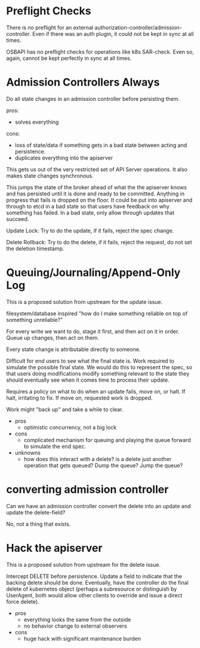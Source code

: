 
# Preflight Checks

There is no preflight for an external
authorization-controller/admission-controller. Even if there was an
auth plugin, it could not be kept in sync at all times.

OSBAPI has no preflight checks for operations like k8s SAR-check. Even
so, again, cannot be kept perfectly in sync at all times.

# Admission Controllers Always

Do all state changes in an admission controller before persisting them.

pros:
 - solves everything

cons:
 - loss of state/data if something gets in a bad state between acting and persistence. 
 - duplicates everything into the apiserver
 
This gets us out of the very restricted set of API Server operations.
It also makes state changes synchronous.

This jumps the state of the broker ahead of what the the apiserver
knows and has persisted until it is done and ready to be committed.
Anything in progress that fails is dropped on the floor. It could be
put into apiserver and through to etcd in a bad state so that users
have feedback on why something has failed. In a bad state, only allow
through updates that succeed.

Update Lock: Try to do the update, if it fails, reject the spec
change.

Delete Rollback: Try to do the delete, if it fails, reject the
request, do not set the deletion timestamp.

# Queuing/Journaling/Append-Only Log

This is a proposed solution from upstream for the update issue.

filesystem/database inspired "how do I make something reliable on top
of something unreliable?"

For every write we want to do, stage it first, and then act on it in
order. Queue up changes, then act on them.

Every state change is attributable directly to someone.

Difficult for end users to see what the final state is.  Work required
to simulate the possible final state. We would do this to represent
the spec, so that users doing modifications modify something relevant
to the state they should eventually see when it comes time to process
their update.

Requires a policy on what to do when an update fails, move on, or
halt. If halt, irritating to fix. If move on, requested work is
dropped.

Work might "back up" and take a while to clear.

 - pros
   - optimistic concurrency, not a big lock
 - cons
   - complicated mechanism for queuing and playing the queue forward
     to simulate the end spec.
 - unknowns
   - how does this interact with a delete? is a delete just another
     operation that gets queued? Dump the queue? Jump the queue?

# converting admission controller

Can we have an admission controller convert the delete into an update and update the delete-field?

No, not a thing that exists.

# Hack the apiserver

This is a proposed solution from upstream for the delete issue. 

Intercept DELETE before persistence. Update a field to indicate that
the backing delete should be done. Eventually, have the controller do
the final delete of kubernetes object (perhaps a subresource or
distinguish by UserAgent, both would allow other clients to override
and issue a direct force delete). 

 - pros
   - everything looks the same from the outside
   - no behavior change to external observers
 - cons
   - huge hack with significant maintenance burden

